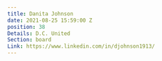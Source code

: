 ```yaml
---
title: Danita Johnson
date: 2021-08-25 15:59:00 Z
position: 38
Details: D.C. United
Section: board
Link: https://www.linkedin.com/in/djohnson1913/
---
```


